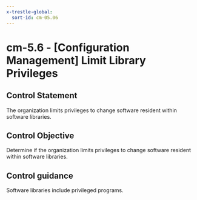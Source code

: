 ```yaml
---
x-trestle-global:
  sort-id: cm-05.06
---
```


# cm-5.6 - \[Configuration Management\] Limit Library Privileges

## Control Statement

The organization limits privileges to change software resident within software libraries.

## Control Objective

Determine if the organization limits privileges to change software resident within software libraries.

## Control guidance

Software libraries include privileged programs.
